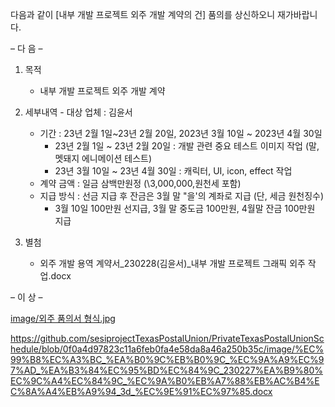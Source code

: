
 다음과 같이 [내부 개발 프로젝트 외주 개발 계약의 건] 품의를 상신하오니 재가바랍니다.

–  다   음  –
 

1.   목적
     - 내부 개발 프로젝트 외주 개발 계약

2.   세부내역
    - 대상 업체 : 김윤서
      - 기간 : 23년 2월 1일~23년 2월 20일, 2023년 3월 10일 ~ 2023년 4월 30일 
        * 23년 2월 1일 ~ 23년 2월 20일 : 개발 관련 중요 테스트 이미지 작업 (말, 멧돼지 에니메이션 테스트)
        * 23년 3월 10일 ~ 23년 4월 30일 : 캐릭터, UI, icon, effect 작업 
      - 계약 금액 : 일금 삼백만원정 (\3,000,000,원천세 포함)
      - 지급 방식 : 선금 지급 후 잔금은 3월 말 "을'의 계좌로 지급 (단, 세금 원천징수)
        * 3월 10일 100만원 선지급, 3월 말 중도금 100만원, 4월말 잔금 100만원 지급
     
3.   별첨
     - 외주 개발 용역 계약서_230228(김윤서)_내부 개발 프로젝트 그래픽 외주 작업.docx

–  이   상  – 

[image/외주 품의서 형식.jpg](https://github.com/sesiprojectTexasPostalUnion/PrivateTexasPostalUnionSchedule/blob/7144b3129803be6711c81bdf25c843d9bd777ad3/image/%EC%99%B8%EC%A3%BC%20%ED%92%88%EC%9D%98%EC%84%9C%20%ED%98%95%EC%8B%9D.jpg)

https://github.com/sesiprojectTexasPostalUnion/PrivateTexasPostalUnionSchedule/blob/0f0a4d97823c11a6feb0fa4e58da8a46a250b35c/image/%EC%99%B8%EC%A3%BC_%EA%B0%9C%EB%B0%9C_%EC%9A%A9%EC%97%AD_%EA%B3%84%EC%95%BD%EC%84%9C_230227%EA%B9%80%EC%9C%A4%EC%84%9C_%EC%9A%B0%EB%A7%88%EB%AC%B4%EC%8A%A4%EB%A9%94_3d_%EC%9E%91%EC%97%85.docx
